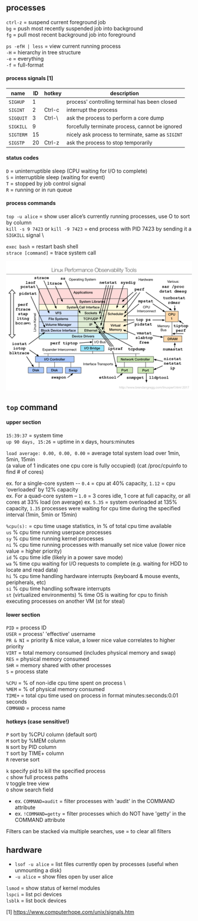 ## processes

`ctrl-z` = suspend current foreground job \
`bg` = push most recently suspended job into background \
`fg` = pull most recent background job into foreground

`ps -efH | less` = view current running process \
  `-H` = hierarchy in tree structure \
  `-e` = everything \
  `-f` = full-format

#### process signals [1]

| name      | ID | hotkey | description                                       |
|-----------|----|--------|---------------------------------------------------|
| `SIGHUP`  | 1  |        | process' controlling terminal has been closed     |
| `SIGINT`  | 2  | Ctrl-c | interrupt the process                             |
| `SIGQUIT` | 3  | Ctrl-\ | ask the process to perform a core dump            |
| `SIGKILL` | 9  |        | forcefully terminate process, cannot be ignored   |
| `SIGTERM` | 15 |        | nicely ask process to terminate, same as `SIGINT` |
| `SIGSTP`  | 20 | Ctrl-z | ask the process to stop temporarily               |

#### status codes

`D` = uninterruptible sleep (CPU waiting for I/O to complete) \
`S` = interruptible sleep (waiting for event) \
`T` = stopped by job control signal \
`R` = running or in run queue

#### process commands

`top -u alice` = show user alice’s currently running processes, use O to sort by column \
`kill -s 9 7423` or `kill -9 7423` = end process with PID 7423 by sending it a `SIGKILL` signal \

`exec bash` = restart bash shell \
`strace [command]` = trace system call

![performance-observation-tools](/images/performance-observation-tools.png)
 
## `top` command

#### upper section 
`15:39:37` = system time \
`up 90 days, 15:26` = uptime in x days, hours:minutes

`load average: 0.00, 0.00, 0.00` = average total system load over 1min, 5min, 15min \
(a value of 1 indicates one cpu core is fully occupied) (cat /proc/cpuinfo to find # of cores)

ex. for a single-core system -- `0.4` = cpu at 40% capacity, `1.12` = cpu 'overloaded' by 12% capacity \
ex. For a quad-core system – `1.0` = 3 cores idle, 1 core at full capacity, or all cores at 33% load (on average)
ex. `5.35` = system overloaded at 135% capacity, `1.35` processes were waiting for cpu time during the specified interval (1min, 5min or 15min) 

 
`%cpu(s):` = cpu time usage statistics, in % of total cpu time available \
    `us` % cpu time running userpace processes \
    `sy` % cpu time running kernel processes \
    `ni` % cpu time running processes with manually set nice value (lower nice value = higher priority) \
    `id` % cpu time idle (likely in a power save mode) \
    `wa` % time cpu waiting for I/O requests to complete (e.g. waiting for HDD to locate and read data) \
    `hi` % cpu time handling hardware interrupts (keyboard & mouse events, peripherals, etc) \
    `si` % cpu time handling software interrupts \
    `st` (virtualized environments) % time OS is waiting for cpu to finish executing processes on another VM (st for steal) 

#### lower section
`PID` = process ID \
`USER` = process' 'effective' username \
`PR & NI` = priority & nice value, a lower nice value correlates to higher priority \
`VIRT` = total memory consumed (includes physical memory and swap) \
`RES` = physical memory consumed \
`SHR` = memory shared with other processes \
`S` = process state

`%CPU` = % of non-idle cpu time spent on process \  
`%MEM` = % of physical memory consumed \
`TIME+` = total cpu time used on process in format minutes:seconds:0.01 seconds \
`COMMAND` = process name 

#### hotkeys (case sensitive!)
`P` sort by %CPU column (default sort) \
`M` sort by %MEM column \
`N` sort by PID column \
`T` sort by TIME+ column \
`R` reverse sort 

`k` specify pid to kill the specified process \
`c` show full process paths \
`V` toggle tree view \
`O` show search field
- ex. `COMMAND=audit` = filter processes with 'audit' in the COMMAND attribute 
- ex. `!COMMAND=getty` = filter processes which do NOT have 'getty' in the COMMAND attribute  

Filters can be stacked via multiple searches, use = to clear all filters 

## hardware

- `lsof -u alice` = list files currently open by processes (useful when unmounting a disk) 
- `-u alice` = show files open by user alice 

`lsmod` = show status of kernel modules \
`lspci` = list pci devices \
`lsblk` = list bock devices

[1] https://www.computerhope.com/unix/signals.htm
